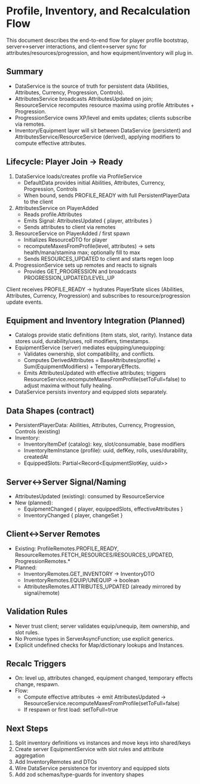 # Profile, Inventory, and Recalculation Flow

This document describes the end-to-end flow for player profile bootstrap, server↔server interactions, and client↔server sync for attributes/resources/progression, and how equipment/inventory will plug in.

## Summary

- DataService is the source of truth for persistent data (Abilities, Attributes, Currency, Progression, Controls).
- AttributesService broadcasts AttributesUpdated on join; ResourceService recomputes resource maxima using profile Attributes + Progression.
- ProgressionService owns XP/level and emits updates; clients subscribe via remotes.
- Inventory/Equipment layer will sit between DataService (persistent) and AttributesService/ResourceService (derived), applying modifiers to compute effective attributes.

## Lifecycle: Player Join → Ready

1. DataService loads/creates profile via ProfileService
   - DefaultData provides initial Abilities, Attributes, Currency, Progression, Controls
   - When bound, sends PROFILE_READY with full PersistentPlayerData to the client
2. AttributesService on PlayerAdded
   - Reads profile.Attributes
   - Emits Signal: AttributesUpdated { player, attributes }
   - Sends attributes to client via remotes
3. ResourceService on PlayerAdded / first spawn
   - Initializes ResourceDTO for player
   - recomputeMaxesFromProfile(level, attributes) → sets health/mana/stamina max; optionally fill to max
   - Sends RESOURCES_UPDATED to client and starts regen loop
4. ProgressionService sets up remotes and reacts to signals
   - Provides GET_PROGRESSION and broadcasts PROGRESSION_UPDATED/LEVEL_UP

Client receives PROFILE_READY → hydrates PlayerState slices (Abilities, Attributes, Currency, Progression) and subscribes to resource/progression update events.

## Equipment and Inventory Integration (Planned)

- Catalogs provide static definitions (item stats, slot, rarity). Instance data stores uuid, durability/uses, roll modifiers, timestamps.
- EquipmentService (server) mediates equipping/unequipping:
  - Validates ownership, slot compatibility, and conflicts.
  - Computes DerivedAttributes = BaseAttributes(profile) + Sum(EquipmentModifiers) + TemporaryEffects.
  - Emits AttributesUpdated with effective attributes; triggers ResourceService.recomputeMaxesFromProfile(setToFull=false) to adjust maxima without fully healing.
- DataService persists inventory and equipped slots separately.

## Data Shapes (contract)

- PersistentPlayerData: Abilities, Attributes, Currency, Progression, Controls (existing)
- Inventory:
  - InventoryItemDef (catalog): key, slot/consumable, base modifiers
  - InventoryItemInstance (profile): uuid, defKey, rolls, uses/durability, createdAt
  - EquippedSlots: Partial<Record<EquipmentSlotKey, uuid>>

## Server↔Server Signal/Naming

- AttributesUpdated (existing): consumed by ResourceService
- New (planned):
  - EquipmentChanged { player, equippedSlots, effectiveAttributes }
  - InventoryChanged { player, changeSet }

## Client↔Server Remotes

- Existing: ProfileRemotes.PROFILE_READY, ResourceRemotes.FETCH_RESOURCES/RESOURCES_UPDATED, ProgressionRemotes.*
- Planned:
  - InventoryRemotes.GET_INVENTORY → InventoryDTO
  - InventoryRemotes.EQUIP/UNEQUIP → boolean
  - AttributesRemotes.ATTRIBUTES_UPDATED (already mirrored by signal/remote)

## Validation Rules

- Never trust client; server validates equip/unequip, item ownership, and slot rules.
- No Promise types in ServerAsyncFunction; use explicit generics.
- Explicit undefined checks for Map/dictionary lookups and Instances.

## Recalc Triggers

- On: level up, attributes changed, equipment changed, temporary effects change, respawn.
- Flow:
  - Compute effective attributes → emit AttributesUpdated → ResourceService.recomputeMaxesFromProfile(setToFull=false)
  - If respawn or first load: setToFull=true

## Next Steps

1. Split inventory definitions vs instances and move keys into shared/keys
2. Create server EquipmentService with slot rules and attribute aggregation
3. Add InventoryRemotes and DTOs
4. Wire DataService persistence for inventory and equipped slots
5. Add zod schemas/type-guards for inventory shapes
